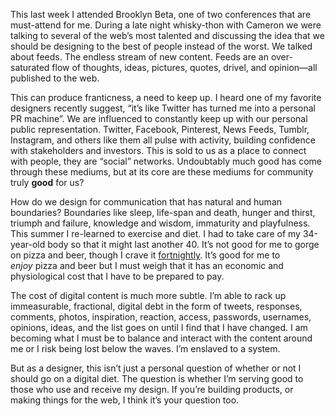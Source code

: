 

This last week I attended Brooklyn Beta, one of two conferences that are must-attend for me. During a late
night whisky-thon with Cameron we were talking to several of the web’s most talented and discussing
the idea that we should be designing to the best of people instead of the worst. We talked about feeds. The
endless stream of new content. Feeds are an over-saturated flow of thoughts, ideas, pictures, quotes, drivel,
and opinion—all published to the web.

This can produce franticness, a need to keep up. I heard one of my favorite designers recently suggest,
“it’s like Twitter has turned me into a personal PR machine”. We are influenced to constantly keep
up with our personal public representation. Twitter, Facebook, Pinterest, News Feeds, Tumblr, Instagram, and
others like them all pulse with activity, building confidence with stakeholders and investors. This is sold to
us as a place to connect with people, they are “social” networks. Undoubtably much good has come through
these mediums, but at its core are these mediums for community truly __good__ for us?

How do we design for communication that has natural and human boundaries? Boundaries like sleep, life-span and
death, hunger and thirst, triumph and failure, knowledge and wisdom, immaturity and playfulness. This summer I
re-learned to exercise and diet. I had to take care of my 34-year-old body so that it might last another 40.
It’s not good for me to gorge on pizza and beer, though I crave it
[fortnightly](http://www.google.com/url?sa=t&rct=j&q=&esrc=s&source=web&cd=1&cad=rja&ved=0CCAQtwIwAA&url=http%3A%2F%2Fwww.youtube.com%2Fwatch%3Fv%3DTPMS6tGOACo&ei=ZwKAUILkO4Pm9AT2moDoBQ&usg=AFQjCNFEix868G_G8hMTsNLrZGkYPD6P2g).
It’s good for me to *enjoy* pizza and beer but I must weigh that it has an economic and
physiological cost that I have to be prepared to pay.

The cost of digital content is much more subtle. I’m able to rack up immeasurable, fractional, digital
debt in the form of tweets, responses, comments, photos, inspiration, reaction, access, passwords, usernames,
opinions, ideas, and the list goes on until I find that I have changed. I am becoming what I must be to
balance and interact with the content around me or I risk being lost below the waves. I’m enslaved to a
system.

But as a designer, this isn’t just a personal question of whether or not I should go on a digital diet.
The question is whether I’m serving good to those who use and receive my design. If you’re
building products, or making things for the web, I think it’s your question too.